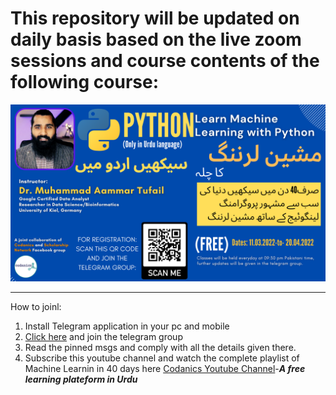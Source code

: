 # This repository will be updated on daily basis based on the live zoom sessions and course contents of the following course:

![MachineLearning ka Chilla](resources/ml1.png)

---
How to joinl:

1. Install Telegram application in your pc and mobile
2. [Click here](https://t.me/+R_QuSxdyn344Zjg0) and join the telegram group
3. Read the pinned msgs and comply with all the details given there.
4. Subscribe this youtube channel and watch the complete playlist of Machine Learnin in 40 days here [Codanics Youtube Channel](https://youtube.com/playlist?list=PL9XvIvvVL50HHzaLPtFBOuikAWa0JdhMW)-_**A free learning plateform in Urdu**_